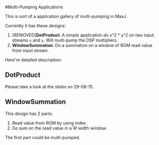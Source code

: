 
#Multi-Pumping Applications

This is sort of a application gallery of multi-pumping in MaxJ.

Currently it has these designs:

1. [REMOVED]**DotProduct**: A simple application do x^2 * y^2 on two input streams `x` and `y`. Will multi-pump the DSP multipliers.
2. **WindowSummation**: Do a summation on a window of ROM read value from input stream.

Here're detailed description:

## DotProduct

Please take a look at the slides on 29-08-15.

## WindowSummation

This design has 2 parts: 

1. Read value from ROM by using index.
2. Do sum on the read value in a W width window.

The first part could be multi-pumped.
